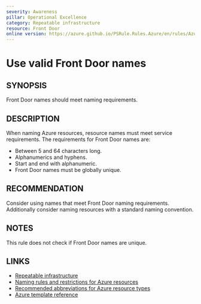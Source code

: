 ```yaml
---
severity: Awareness
pillar: Operational Excellence
category: Repeatable infrastructure
resource: Front Door
online version: https://azure.github.io/PSRule.Rules.Azure/en/rules/Azure.FrontDoor.Name/
---
```


# Use valid Front Door names

## SYNOPSIS

Front Door names should meet naming requirements.

## DESCRIPTION

When naming Azure resources, resource names must meet service requirements.
The requirements for Front Door names are:

- Between 5 and 64 characters long.
- Alphanumerics and hyphens.
- Start and end with alphanumeric.
- Front Door names must be globally unique.

## RECOMMENDATION

Consider using names that meet Front Door naming requirements.
Additionally consider naming resources with a standard naming convention.

## NOTES

This rule does not check if Front Door names are unique.

## LINKS

- [Repeatable infrastructure](https://docs.microsoft.com/azure/architecture/framework/devops/automation-infrastructure)
- [Naming rules and restrictions for Azure resources](https://docs.microsoft.com/azure/azure-resource-manager/management/resource-name-rules)
- [Recommended abbreviations for Azure resource types](https://docs.microsoft.com/azure/cloud-adoption-framework/ready/azure-best-practices/resource-abbreviations)
- [Azure template reference](https://docs.microsoft.com/azure/templates/microsoft.network/frontdoors)
